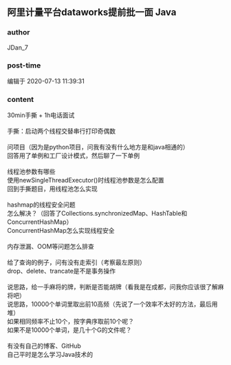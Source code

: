 ## 阿里计量平台dataworks提前批一面   Java
### author 
JDan_7
### post-time 

编辑于  2020-07-13 11:39:31
### content 
<div class="post-topic-des nc-post-content">
 30min手撕 + 1h电话面试
 <br/>
 <br/>
 手撕：启动两个线程交替串行打印奇偶数
 <br/>
 <br/>
 问项目（因为是python项目，问我有没有什么地方是和java相通的）
 <br/>
 回答用了单例和工厂设计模式，然后聊了一下单例
 <br/>
 <br/>
 线程池参数有哪些
 <br/>
 使用newSingleThreadExecutor()时线程池参数是怎么配置
 <br/>
 回到手撕题目，用线程池怎么实现
 <br/>
 <br/>
 hashmap的线程安全问题
 <br/>
 怎么解决？（回答了Collections.synchronizedMap、HashTable和ConcurrentHashMap）
 <br/>
 ConcurrentHashMap怎么实现线程安全
 <br/>
 <br/>
 内存泄漏、OOM等问题怎么排查
 <br/>
 <br/>
 给了查询的例子，问有没有走索引（考察最左原则）
 <br/>
 drop、delete、trancate是不是事务操作
 <br/>
 <br/>
 说思路，给一手麻将的牌，判断是否能胡牌（看我是在成都，问我你应该很了解麻将吧）
 <br/>
 说思路，10000个单词里取出前10高频（先说了一个效率不太好的方法，最后用堆）
 <br/>
 如果相同频率不止10个，按字典序取前10个呢？
 <br/>
 如果不是10000个单词，是几十个G的文件呢？
 <br/>
 <br/>
 有没有自己的博客、GitHub
 <br/>
 自己平时是怎么学习Java技术的
 <br/>
</div>
